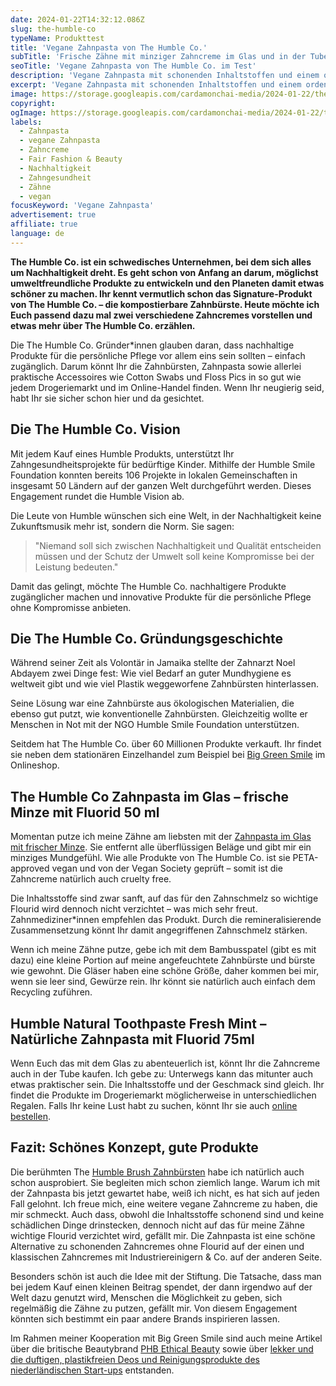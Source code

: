 ```yaml
---
date: 2024-01-22T14:32:12.086Z
slug: the-humble-co
typeName: Produkttest
title: 'Vegane Zahnpasta von The Humble Co.'
subTitle: 'Frische Zähne mit minziger Zahncreme im Glas und in der Tube'
seoTitle: 'Vegane Zahnpasta von The Humble Co. im Test'
description: 'Vegane Zahnpasta mit schonenden Inhaltstoffen und einem ordentlichen Flourid-Gehalt, die von Zahnmediziner*innen empfohlen wird – Ihr habt sie gefunden! Holt Euch letzt alle Infos!'
excerpt: 'Vegane Zahnpasta mit schonenden Inhaltstoffen und einem ordentlichen Flourid-Gehalt – danach bin ich immer auf der Suche. Die Zahncreme, die ich für diesen Artikel getestet habe, wird sogar von Zahnärzt*innen empfohlen und Ihr spendet beim Kauf einen kleinen Betrag. Lest am besten gleich hier, was es damit auf sich hat.'
image: https://storage.googleapis.com/cardamonchai-media/2024-01-22/the-humble-co-sounds-vegan-com-2-jpg-imagine-181828_76736f_2048_1536/640.webp
copyright:
ogImage: https://storage.googleapis.com/cardamonchai-media/2024-01-22/the-humble-co-soundsvegan-com-og-jpg-imagine-181828_8c8980_1200_628/640.webp
labels:
  - Zahnpasta
  - vegane Zahnpasta
  - Zahncreme
  - Fair Fashion & Beauty
  - Nachhaltigkeit
  - Zahngesundheit
  - Zähne
  - vegan
focusKeyword: 'Vegane Zahnpasta'
advertisement: true
affiliate: true
language: de
---
```


**The Humble Co. ist ein schwedisches Unternehmen, bei dem sich alles um Nachhaltigkeit dreht. Es geht schon von Anfang an darum, möglichst umweltfreundliche Produkte zu entwickeln und den Planeten damit etwas schöner zu machen. Ihr kennt vermutlich schon das Signature-Produkt von The Humble Co. – die kompostierbare Zahnbürste. Heute möchte ich Euch passend dazu mal zwei verschiedene Zahncremes vorstellen und etwas mehr über The Humble Co. erzählen.**

Die The Humble Co. Gründer\*innen glauben daran, dass nachhaltige Produkte für die persönliche Pflege vor allem eins sein sollten – einfach zugänglich. Darum könnt Ihr die Zahnbürsten, Zahnpasta sowie allerlei praktische Accessoires wie Cotton Swabs und Floss Pics in so gut wie jedem Drogeriemarkt und im Online-Handel finden. Wenn Ihr neugierig seid, habt Ihr sie sicher schon hier und da gesichtet.

## Die The Humble Co. Vision

Mit jedem Kauf eines Humble Produkts, unterstützt Ihr Zahngesundheitsprojekte für bedürftige Kinder. Mithilfe der Humble Smile Foundation konnten bereits 106 Projekte in lokalen Gemeinschaften in insgesamt 50 Ländern auf der ganzen Welt durchgeführt werden. Dieses Engagement rundet die Humble Vision ab.

Die Leute von Humble wünschen sich eine Welt, in der Nachhaltigkeit keine Zukunftsmusik mehr ist, sondern die Norm. Sie sagen:

> "Niemand soll sich zwischen Nachhaltigkeit und Qualität entscheiden müssen und der Schutz der Umwelt soll keine Kompromisse bei der Leistung bedeuten."

Damit das gelingt, möchte The Humble Co. nachhaltigere Produkte zugänglicher machen und innovative Produkte für die persönliche Pflege ohne Kompromisse anbieten.

## Die The Humble Co. Gründungsgeschichte

Während seiner Zeit als Volontär in Jamaika stellte der Zahnarzt Noel Abdayem zwei Dinge fest: Wie viel Bedarf an guter Mundhygiene es weltweit gibt und wie viel Plastik weggeworfene Zahnbürsten hinterlassen.

Seine Lösung war eine Zahnbürste aus ökologischen Materialien, die ebenso gut putzt, wie konventionelle Zahnbürsten. Gleichzeitig wollte er Menschen in Not mit der NGO Humble Smile Foundation unterstützen.

Seitdem hat The Humble Co. über 60 Millionen Produkte verkauft. Ihr findet sie neben dem stationären Einzelhandel zum Beispiel bei [Big Green Smile](https://tidd.ly/493Ym7y) im Onlineshop.

## The Humble Co Zahnpasta im Glas – frische Minze mit Fluorid 50 ml

Momentan putze ich meine Zähne am liebsten mit der [Zahnpasta im Glas mit frischer Minze](https://tidd.ly/3SuDwc5). Sie entfernt alle überflüssigen Beläge und gibt mir ein minziges Mundgefühl. Wie alle Produkte von The Humble Co. ist sie PETA-approved vegan und von der Vegan Society geprüft – somit ist die Zahncreme natürlich auch cruelty free.

Die Inhaltsstoffe sind zwar sanft, auf das für den Zahnschmelz so wichtige Flourid wird dennoch nicht verzichtet – was mich sehr freut. Zahnmediziner\*innen empfehlen das Produkt. Durch die remineralisierende Zusammensetzung könnt Ihr damit angegriffenen Zahnschmelz stärken.

Wenn ich meine Zähne putze, gebe ich mit dem Bambusspatel (gibt es mit dazu) eine kleine Portion auf meine angefeuchtete Zahnbürste und bürste wie gewohnt. Die Gläser haben eine schöne Größe, daher kommen bei mir, wenn sie leer sind, Gewürze rein. Ihr könnt sie natürlich auch einfach dem Recycling zuführen.

## Humble Natural Toothpaste Fresh Mint – Natürliche Zahnpasta mit Fluorid 75ml

Wenn Euch das mit dem Glas zu abenteuerlich ist, könnt Ihr die Zahncreme auch in der Tube kaufen. Ich gebe zu: Unterwegs kann das mitunter auch etwas praktischer sein. Die Inhaltsstoffe und der Geschmack sind gleich. Ihr findet die Produkte im Drogeriemarkt möglicherweise in unterschiedlichen Regalen. Falls Ihr keine Lust habt zu suchen, könnt Ihr sie auch [online bestellen](https://tidd.ly/3Oc7VJC).

## Fazit: Schönes Konzept, gute Produkte

Die berühmten The [Humble Brush Zahnbürsten](https://tidd.ly/4bk80oD) habe ich natürlich auch schon ausprobiert. Sie begleiten mich schon ziemlich lange. Warum ich mit der Zahnpasta bis jetzt gewartet habe, weiß ich nicht, es hat sich auf jeden Fall gelohnt. Ich freue mich, eine weitere vegane Zahncreme zu haben, die mir schmeckt. Auch dass, obwohl die Inhaltsstoffe schonend sind und keine schädlichen Dinge drinstecken, dennoch nicht auf das für meine Zähne wichtige Flourid verzichtet wird, gefällt mir. Die Zahnpasta ist eine schöne Alternative zu schonenden Zahncremes ohne Flourid auf der einen und klassischen Zahncremes mit Industriereinigern & Co. auf der anderen Seite.

Besonders schön ist auch die Idee mit der Stiftung. Die Tatsache, dass man bei jedem Kauf einen kleinen Beitrag spendet, der dann irgendwo auf der Welt dazu genutzt wird, Menschen die Möglichkeit zu geben, sich regelmäßig die Zähne zu putzen, gefällt mir. Von diesem Engagement könnten sich bestimmt ein paar andere Brands inspirieren lassen.

<Gallery name="the-humble-co-big-green-smile-2" />

Im Rahmen meiner Kooperation mit Big Green Smile sind auch meine Artikel über die britische Beautybrand [PHB Ethical Beauty](/2024/01/phb-ethical-beauty/) sowie über [lekker und die duftigen, plastikfreien Deos und Reinigungsprodukte des niederländischen Start-ups](/2024/03/lekker-vegane-deos-gesichtsreiniger/) entstanden.
